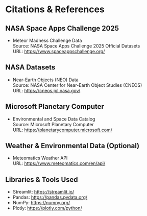 # Citations & References

## NASA Space Apps Challenge 2025
- Meteor Madness Challenge Data  
  Source: NASA Space Apps Challenge 2025 Official Datasets  
  URL: https://www.spaceappschallenge.org/

## NASA Datasets
- Near-Earth Objects (NEO) Data  
  Source: NASA Center for Near-Earth Object Studies (CNEOS)  
  URL: https://cneos.jpl.nasa.gov/

## Microsoft Planetary Computer
- Environmental and Space Data Catalog  
  Source: Microsoft Planetary Computer  
  URL: https://planetarycomputer.microsoft.com/

## Weather & Environmental Data (Optional)
- Meteomatics Weather API  
  URL: https://www.meteomatics.com/en/api/

## Libraries & Tools Used
- Streamlit: https://streamlit.io/  
- Pandas: https://pandas.pydata.org/  
- NumPy: https://numpy.org/  
- Plotly: https://plotly.com/python/  
